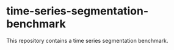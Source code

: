 # time-series-segmentation-benchmark
This repository contains a time series segmentation benchmark.
